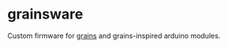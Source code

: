 # grainsware

Custom firmware for [grains](https://www.ginkosynthese.com/grains-codes) and grains-inspired arduino modules.
